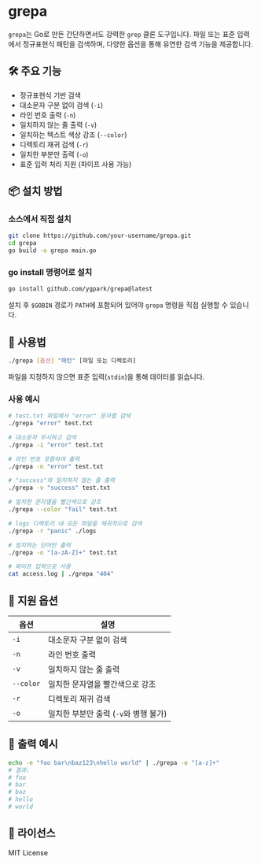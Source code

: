 # grepa

`grepa`는 Go로 만든 간단하면서도 강력한 `grep` 클론 도구입니다. 파일 또는 표준 입력에서 정규표현식 패턴을 검색하며, 다양한 옵션을 통해 유연한 검색 기능을 제공합니다.

## 🛠️ 주요 기능

- 정규표현식 기반 검색
- 대소문자 구분 없이 검색 (`-i`)
- 라인 번호 출력 (`-n`)
- 일치하지 않는 줄 출력 (`-v`)
- 일치하는 텍스트 색상 강조 (`--color`)
- 디렉토리 재귀 검색 (`-r`)
- 일치한 부분만 출력 (`-o`)
- 표준 입력 처리 지원 (파이프 사용 가능)

## 📦 설치 방법

### 소스에서 직접 설치

```bash
git clone https://github.com/your-username/grepa.git
cd grepa
go build -o grepa main.go
```

### go install 명령어로 설치

```bash
go install github.com/ygpark/grepa@latest
```

설치 후 `$GOBIN` 경로가 `PATH`에 포함되어 있어야 `grepa` 명령을 직접 실행할 수 있습니다.

## 🚀 사용법

```bash
./grepa [옵션] "패턴" [파일 또는 디렉토리]
```

파일을 지정하지 않으면 표준 입력(`stdin`)을 통해 데이터를 읽습니다.

### 사용 예시

```bash
# test.txt 파일에서 "error" 문자열 검색
./grepa "error" test.txt

# 대소문자 무시하고 검색
./grepa -i "error" test.txt

# 라인 번호 포함하여 출력
./grepa -n "error" test.txt

# "success"와 일치하지 않는 줄 출력
./grepa -v "success" test.txt

# 일치한 문자열을 빨간색으로 강조
./grepa --color "fail" test.txt

# logs 디렉토리 내 모든 파일을 재귀적으로 검색
./grepa -r "panic" ./logs

# 일치하는 단어만 출력
./grepa -o "[a-zA-Z]+" test.txt

# 파이프 입력으로 사용
cat access.log | ./grepa "404"
```

## 🔧 지원 옵션

| 옵션      | 설명                                  |
| --------- | ------------------------------------- |
| `-i`      | 대소문자 구분 없이 검색               |
| `-n`      | 라인 번호 출력                        |
| `-v`      | 일치하지 않는 줄 출력                 |
| `--color` | 일치한 문자열을 빨간색으로 강조       |
| `-r`      | 디렉토리 재귀 검색                    |
| `-o`      | 일치한 부분만 출력 (`-v`와 병행 불가) |

## 📁 출력 예시

```bash
echo -e "foo bar\nbaz123\nhello world" | ./grepa -o "[a-z]+"
# 결과:
# foo
# bar
# baz
# hello
# world
```

## 📜 라이선스

MIT License
